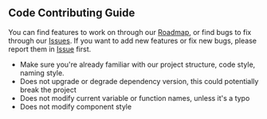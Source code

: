## Code Contributing Guide

You can find features to work on through our [Roadmap](https://koodo-reader.notion.site/d1c19a132932465bae1d89dd963c92ea?v=ca8aa69cf25849c18c92b92ba868663b), or find bugs to fix through our [Issues](https://github.com/koodo-reader/koodo-reader/issues). If you want to add new features or fix new bugs, please report them in [Issue](https://github.com/koodo-reader/koodo-reader/issues) first.

- Make sure you're already familiar with our project structure, code style, naming style.
- Does not upgrade or degrade dependency version, this could potentially break the project
- Does not modify current variable or function names, unless it's a typo
- Does not modify component style
